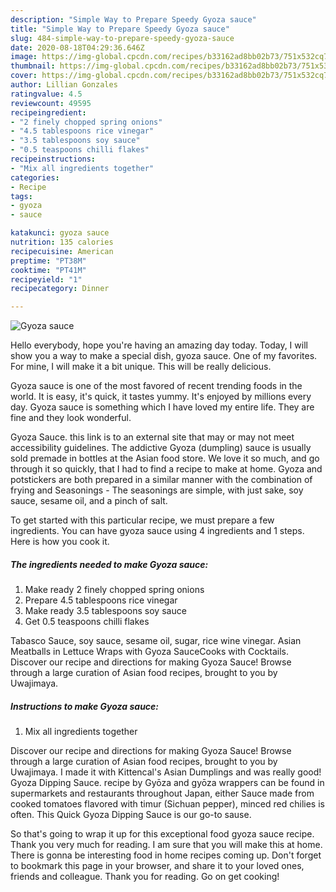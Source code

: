 ```yaml
---
description: "Simple Way to Prepare Speedy Gyoza sauce"
title: "Simple Way to Prepare Speedy Gyoza sauce"
slug: 484-simple-way-to-prepare-speedy-gyoza-sauce
date: 2020-08-18T04:29:36.646Z
image: https://img-global.cpcdn.com/recipes/b33162ad8bb02b73/751x532cq70/gyoza-sauce-recipe-main-photo.jpg
thumbnail: https://img-global.cpcdn.com/recipes/b33162ad8bb02b73/751x532cq70/gyoza-sauce-recipe-main-photo.jpg
cover: https://img-global.cpcdn.com/recipes/b33162ad8bb02b73/751x532cq70/gyoza-sauce-recipe-main-photo.jpg
author: Lillian Gonzales
ratingvalue: 4.5
reviewcount: 49595
recipeingredient:
- "2 finely chopped spring onions"
- "4.5 tablespoons rice vinegar"
- "3.5 tablespoons soy sauce"
- "0.5 teaspoons chilli flakes"
recipeinstructions:
- "Mix all ingredients together"
categories:
- Recipe
tags:
- gyoza
- sauce

katakunci: gyoza sauce 
nutrition: 135 calories
recipecuisine: American
preptime: "PT38M"
cooktime: "PT41M"
recipeyield: "1"
recipecategory: Dinner

---
```



![Gyoza sauce](https://img-global.cpcdn.com/recipes/b33162ad8bb02b73/751x532cq70/gyoza-sauce-recipe-main-photo.jpg)

Hello everybody, hope you're having an amazing day today. Today, I will show you a way to make a special dish, gyoza sauce. One of my favorites. For mine, I will make it a bit unique. This will be really delicious.

Gyoza sauce is one of the most favored of recent trending foods in the world. It is easy, it's quick, it tastes yummy. It's enjoyed by millions every day. Gyoza sauce is something which I have loved my entire life. They are fine and they look wonderful.

Gyoza Sauce. this link is to an external site that may or may not meet accessibility guidelines. The addictive Gyoza (dumpling) sauce is usually sold premade in bottles at the Asian food store. We love it so much, and go through it so quickly, that I had to find a recipe to make at home. Gyoza and potstickers are both prepared in a similar manner with the combination of frying and Seasonings - The seasonings are simple, with just sake, soy sauce, sesame oil, and a pinch of salt.


To get started with this particular recipe, we must prepare a few ingredients. You can have gyoza sauce using 4 ingredients and 1 steps. Here is how you cook it.

<!--inarticleads1-->

##### The ingredients needed to make Gyoza sauce:

1. Make ready 2 finely chopped spring onions
1. Prepare 4.5 tablespoons rice vinegar
1. Make ready 3.5 tablespoons soy sauce
1. Get 0.5 teaspoons chilli flakes


Tabasco Sauce, soy sauce, sesame oil, sugar, rice wine vinegar. Asian Meatballs in Lettuce Wraps with Gyoza SauceCooks with Cocktails. Discover our recipe and directions for making Gyoza Sauce! Browse through a large curation of Asian food recipes, brought to you by Uwajimaya. 

<!--inarticleads2-->

##### Instructions to make Gyoza sauce:

1. Mix all ingredients together


Discover our recipe and directions for making Gyoza Sauce! Browse through a large curation of Asian food recipes, brought to you by Uwajimaya. I made it with Kittencal&#39;s Asian Dumplings and was really good! Gyoza Dipping Sauce. recipe by Gyōza and gyōza wrappers can be found in supermarkets and restaurants throughout Japan, either Sauce made from cooked tomatoes flavored with timur (Sichuan pepper), minced red chilies is often. This Quick Gyoza Dipping Sauce is our go-to sause. 

So that's going to wrap it up for this exceptional food gyoza sauce recipe. Thank you very much for reading. I am sure that you will make this at home. There is gonna be interesting food in home recipes coming up. Don't forget to bookmark this page in your browser, and share it to your loved ones, friends and colleague. Thank you for reading. Go on get cooking!
